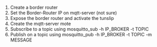 1. Create a border router
2. Set the Border-Router IP on mqtt-server (not sure)
3. Expose the border router and activate the tunslip
4. Create the mqtt-server mote
5. Subscribe to a topic using mosquitto_sub -h IP_BROKER -t TOPIC
6. Publish on a topic using mosquitto_pub -h IP_BROKER -t TOPIC -m MESSAGE
